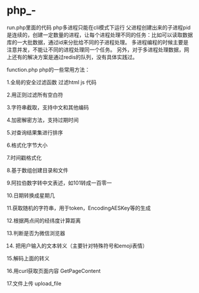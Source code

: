 # php_-
run.php里面的代码
php多进程只能在cli模式下运行
父进程创建出来的子进程pid是连续的，创建一定数量的进程，让每个进程处理不同的任务：比如可以读取数据库的一大批数据，通过id来分批给不同的子进程处理。
多进程编程的时候主要是注意并发，不能让不同的进程处理同一个任务。
另外，对于多进程处理数据，网上还有的解决方案是通过redis的队列，没有具体实践过。

function.php
php的一些常用方法：

1.全局的安全过滤函数 过滤html js 代码

2.用正则过滤所有空白符

3.字符串截取，支持中文和其他编码

4.加密解密方法，支持过期时间

5.对查询结果集进行排序

6.格式化字节大小

7.时间戳格式化

8.基于数组创建目录和文件

9.阿拉伯数字转中文表述，如101转成一百零一

10.日期转换成星期几

11.获取随机的字符串，用于token，EncodingAESKey等的生成

12.根据两点间的经纬度计算距离

13.判断是否为微信浏览器

14. 把用户输入的文本转义（主要针对特殊符号和emoji表情）

15.解码上面的转义

16.用curl获取页面内容 GetPageContent

17.文件上传 upload_file

